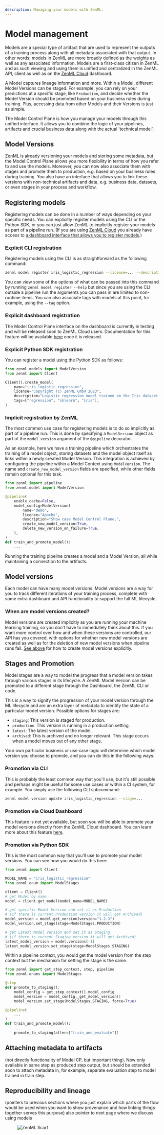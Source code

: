 ```yaml
---
description: Managing your models with ZenML.
---
```


# Model management

Models are a special type of artifact that are used to represent the outputs of
a training process along with all metadata associated with that output. In other
words: models in ZenML are more broadly defined as the weights as well as any
associated information. Models are a first-class citizen in ZenML and as such
viewing and using them is unified and centralized in the ZenML API, client as
well as on the [ZenML Cloud](https://zenml.io/cloud) dashboard.

A Model captures lineage information and more. Within a Model, different Model
Versions can be staged. For example, you can rely on your predictions at a
specific stage, like `Production`, and decide whether the Model Version should
be promoted based on your business rules during training. Plus, accessing data
from other Models and their Versions is just as simple.

The Model Control Plane is how you manage your models through this unified
interface. It allows you to combine the logic of your pipelines, artifacts and
crucial business data along with the actual 'technical model'.

## Model Versions

ZenML is already versioning your models and storing some metadata, but the Model
Control Plane allows you more flexibility in terms of how you refer to and use
the models. Moreover, you can now also associate them with stages and promote
them to production, e.g. based on your business rules during training. You also
have an interface that allows you to link these versions with non-technical
artifacts and data, e.g. business data, datasets, or even stages in your process
and workflow.

## Registering models

Registering models can be done in a number of ways depending on your specific
needs. You can explicitly register models using the CLI or the Python SDK, or
you can just allow ZenML to implicitly register your models as part of a
pipeline run. (If you are using [ZenML Cloud](https://cloud.zenml.io/) you already
have access to [a dashboard interface that allows you to register
models](./model-control-plane-dashboard.md).)

### Explicit CLI registration

Registering models using the CLI is as straightforward as the following command:

```bash
zenml model register iris_logistic_regression --license=... --description=...
```

You can view some of the options of what can be passed into this command by
running `zenml model register --help` but since you are using the CLI outside a
pipeline run the arguments you can pass in are limited to non-runtime items. You
can also associate tags with models at this point, for example, using the
`--tag` option.

### Explicit dashboard registration

The Model Control Plane interface on the dashboard is currently in testing
and will be released soon to ZenML Cloud users. Documentation for this feature
will be available [here](./model-control-plane-dashboard.md) once it is released.

### Explicit Python SDK registration

You can register a model using the Python SDK as follows:

```python
from zenml.models import ModelVersion
from zenml import Client

Client().create_model(
    name="iris_logistic_regression",
    license="Copyright (c) ZenML GmbH 2023",
    description="Logistic regression model trained on the Iris dataset.",
    tags=["regression", "sklearn", "iris"],
)
```

### Implicit registration by ZenML

The most common use case for registering models is to do so implicitly as part
of a pipeline run. This is done by specifying a `ModelVersion` object as part of
the `model_version` argument of the `@pipeline` decorator.

As an example, here we have a training pipeline which orchestrates the training
of a model object, storing datasets and the model object itself as links within
a newly created Model Version. This integration is achieved by configuring the
pipeline within a Model Context using `ModelVersion`. The name and
`create_new_model_version` fields are specified, while other fields remain optional for this task.

```python
from zenml import pipeline
from zenml.model import ModelVersion

@pipeline(
    enable_cache=False,
    model_config=ModelVersion(
        name="demo",
        license="Apache",
        description="Show case Model Control Plane.",
        create_new_model_version=True,
        delete_new_version_on_failure=True,
    ),
)
def train_and_promote_model():
    ...
```

Running the training pipeline creates a model and a Model Version, all while
maintaining a connection to the artifacts.

## Model versions

Each model can have many model versions. Model versions are a way for you to
track different iterations of your training process, complete with some extra
dashboard and API functionality to support the full ML lifecycle.

### When are model versions created?

Model versions are created implicitly as you are running your machine learning
training, so you don't have to immediately think about this. If you want more
control over how and when these versions are controlled, our API has you
covered, with options for whether new model versions are created as well as for
the deletion of new model versions when pipeline runs fail. [See
above](model-management.md#explicit-python-sdk-registration) for how to create
model versions explicitly.

## Stages and Promotion

Model stages are a way to model the progress that a model version takes through various
stages in its lifecycle. A ZenML Model Version can be promoted to a different
stage through the Dashboard, the ZenML CLI or code.

This is a way to signify the progression of your model version through the ML
lifecycle and are an extra layer of metadata to identify the state of a
particular model version. Possible options for stages are:

- `staging`: This version is staged for production.
- `production`: This version is running in a production setting.
- `latest`: The latest version of the model.
- `archived`: This is archived and no longer relevant. This stage occurs when a
  model moves out of any other stage.

Your own particular business or use case logic will determine which model
version you choose to promote, and you can do this in the following ways:

### Promotion via CLI

This is probably the least common way that you'll use, but it's still possible
and perhaps might be useful for some use cases or within a CI system, for
example. You simply use the following CLI subcommand:

```bash
zenml model version update iris_logistic_regression --stage=...
```

### Promotion via Cloud Dashboard

This feature is not yet available, but soon you will be able to promote your
model versions directly from the ZenML Cloud dashboard. You can learn more about
this feature [here](./model-control-plane-dashboard.md).

### Promotion via Python SDK

This is the most common way that you'll use to promote your model versions. You
can see how you would do this here:

```python
from zenml import Client

MODEL_NAME = "iris_logistic_regression"
from zenml.enum import ModelStages

client = Client()
# get Model by name
model = client.get_model(model_name=MODEL_NAME)

# get specific Model Version and set it as Production
# (if there is current Production version it will get Archived)
model_version = model.get_version(version="1.2.3")
model_version.set_stage(stage=ModelStages.PRODUCTION)

# get Latest Model Version and set it as Staging
# (if there is current Staging version it will get Archived)
latest_model_version = model.versions[-1]
latest_model_version.set_stage(stage=ModelStages.STAGING)
```

Within a pipeline context, you would get the model version from the step context
but the mechanism for setting the stage is the same.

```python
from zenml import get_step_context, step, pipeline
from zenml.enums import ModelStages

@step
def promote_to_staging():
    model_config = get_step_context().model_config
    model_version = model_config._get_model_version()
    model_version.set_stage(ModelStages.STAGING, force=True)

@pipeline(
    ...
)
def train_and_promote_model():
    ...
    promote_to_staging(after=["train_and_evaluate"])
```

## Attaching metadata to artifacts

(not directly functionality of Model CP, but important thing). Now only available in same step as produced step output, but should be extended soon to attach metadata in, for example, separate evaluation step to model trained in train step.

## Reproducibility and lineage

(pointers to previous sections where you just explain which parts of the flow
would be used when you want to show provenance and how linking things together
serves this purpose)
also pointer to next page where we discuss using models

<!-- For scarf -->
<figure><img alt="ZenML Scarf" referrerpolicy="no-referrer-when-downgrade" src="https://static.scarf.sh/a.png?x-pxid=f0b4f458-0a54-4fcd-aa95-d5ee424815bc" /></figure>
